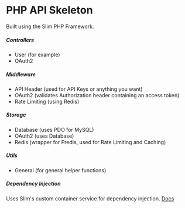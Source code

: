 # PHP API Skeleton
Built using the Slim PHP Framework.

##### Controllers
- User (for example)
- OAuth2

##### Middleware
- API Header (used for API Keys or anything you want)
- OAuth2 (validates Authorization header containing an access token)
- Rate Limiting (using Redis)

##### Storage
- Database (uses PDO for MySQL)
- OAuth2 (uses Database)
- Redis (wrapper for Predis, used for Rate Limiting and Caching)

##### Utils
- General (for general helper functions)

##### Dependency Injection
Uses Slim's custom container service for dependency injection. [Docs](https://www.slimframework.com/docs/v3/concepts/di.html 'Slim Dependency Container')